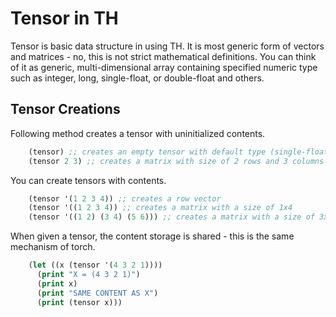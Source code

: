 # Tensor in TH

Tensor is basic data structure in using TH. It is most generic form of vectors and matrices - no,
this is not strict mathematical definitions. You can think of it as generic, multi-dimensional
array containing specified numeric type such as integer, long, single-float, or double-float and
others.

## Tensor Creations

Following method creates a tensor with uninitialized contents.

```lisp
    (tensor) ;; creates an empty tensor with default type (single-float or 32bit float)
    (tensor 2 3) ;; creates a matrix with size of 2 rows and 3 columns
```

You can create tensors with contents.

```lisp
    (tensor '(1 2 3 4)) ;; creates a row vector
    (tensor '((1 2 3 4)) ;; creates a matrix with a size of 1x4
    (tensor '((1 2) (3 4) (5 6))) ;; creates a matrix with a size of 3x2
```

When given a tensor, the content storage is shared - this is the same mechanism of torch.

```lisp
    (let ((x (tensor '(4 3 2 1))))
      (print "X = (4 3 2 1)")
      (print x)
      (print "SAME CONTENT AS X")
      (print (tensor x)))
```
